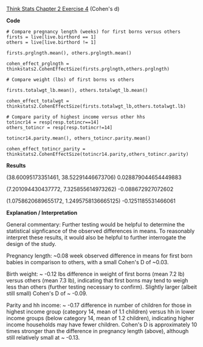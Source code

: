 [Think Stats Chapter 2 Exercise 4](http://greenteapress.com/thinkstats2/html/thinkstats2003.html#toc24) (Cohen's d)

**Code**
```
# Compare pregnancy length (weeks) for first borns versus others
firsts = live[live.birthord == 1]
others = live[live.birthord != 1]

firsts.prglngth.mean(), others.prglngth.mean()

cohen_effect_prglngth = thinkstats2.CohenEffectSize(firsts.prglngth,others.prglngth)

# Compare weight (lbs) of first borns vs others

firsts.totalwgt_lb.mean(), others.totalwgt_lb.mean()

cohen_effect_totalwgt = thinkstats2.CohenEffectSize(firsts.totalwgt_lb,others.totalwgt.lb)

# Compare parity of highest income versus other hhs
totincr14 = resp[resp.totincr==14]
others_totincr = resp[resp.totincr!=14]

totincr14.parity.mean(), others_totincr.parity.mean()

cohen_effect_totincr_parity = thinkstats2.CohenEffectSize(totincr14.parity,others_totincr.parity)
```
**Results**

(38.60095173351461, 38.52291446673706)
0.028879044654449883

(7.201094430437772, 7.325855614973262)
-0.088672927072602

(1.0758620689655172, 1.2495758136665125)
-0.1251185531466061

**Explanation / Interpretation**

General commentary: Further testing would be helpful to determine the statistical signficance of the observed differences in means. To reasonably interpret these results, it would also be helpful to further interrogate the design of the study.

Pregnancy length: ~0.08 week observed difference in means for first born babies in comparison to others, with a small Cohen's D of ~0.03. 

Birth weight: ~ -0.12 lbs difference in weight of first borns (mean 7.2 lb) versus others (mean 7.3 lb), indicating that first borns may tend to weigh less than others (further testing necessary to confirm). Slightly larger (albeit still small) Cohen's D of ~ -0.09. 

Parity and hh income: ~ -0.17 difference in number of children for those in highest income group (category 14, mean of 1.1 children) versus hh in lower income groups (below category 14, mean of 1.2 children), indicating higher income households may have fewer children. Cohen's D is approximately 10 times stronger than the difference in pregnancy length (above), although still relatively small at ~ -0.13.







